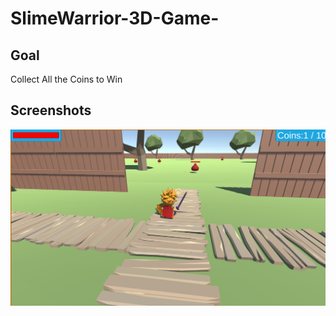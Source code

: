 # SlimeWarrior-3D-Game-

## Goal

Collect All the Coins to Win

## Screenshots

![GamePlay](https://raw.githubusercontent.com/Surenium/SlimeWarrior-3D-Game-/main/ScreenshotSlimeWarrior/Screenshot%202023-04-11%20204947.png)
